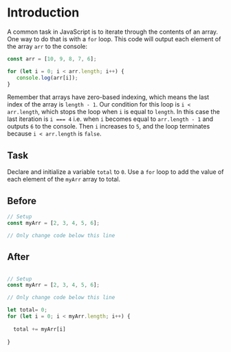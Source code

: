 # Introduction

A common task in JavaScript is to iterate through the contents of an array. One way to do that is with a `for` loop. This code will output each element of the array `arr` to the console:

```javascript
const arr = [10, 9, 8, 7, 6];

for (let i = 0; i < arr.length; i++) {
   console.log(arr[i]);
}
```

Remember that arrays have zero-based indexing, which means the last index of the array is `length - 1`. Our condition for this loop is `i < arr.length`, which stops the loop when `i` is equal to `length`. In this case the last iteration is `i === 4` i.e. when `i` becomes equal to `arr.length - 1` and outputs `6` to the console. Then `i` increases to `5`, and the loop terminates because `i < arr.length` is `false`.

## Task 
Declare and initialize a variable `total` to `0`. Use a `for` loop to add the value of each element of the `myArr` array to total.

## Before

```javascript
// Setup
const myArr = [2, 3, 4, 5, 6];

// Only change code below this line
```

## After

```javascript

// Setup
const myArr = [2, 3, 4, 5, 6];

// Only change code below this line

let total= 0; 
for (let i = 0; i < myArr.length; i++) {
  
  total += myArr[i]
  
}

```

